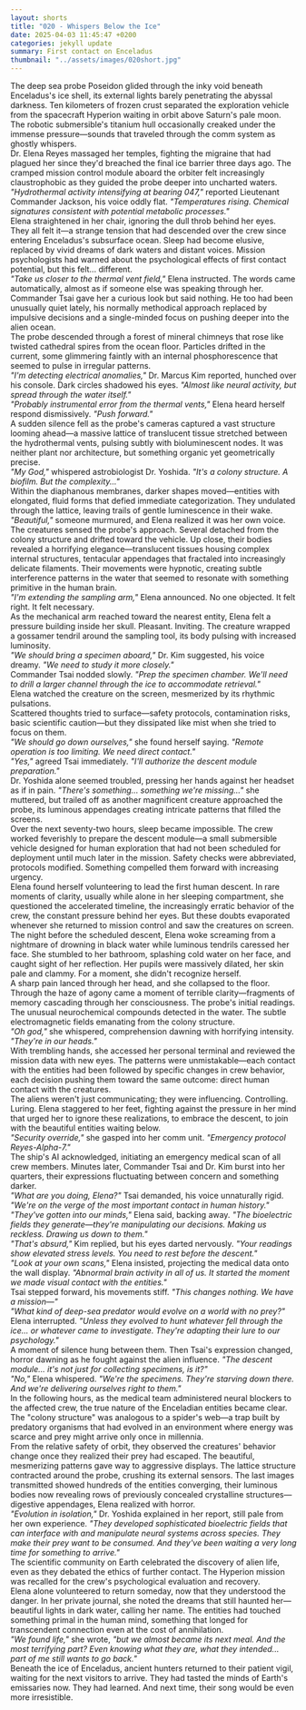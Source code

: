 ```yaml
---
layout: shorts
title: "020 - Whispers Below the Ice"
date: 2025-04-03 11:45:47 +0200
categories: jekyll update
summary: First contact on Enceladus
thumbnail: "../assets/images/020short.jpg"
---
```


The deep sea probe Poseidon glided through the inky void beneath Enceladus's ice shell, its external lights barely penetrating the abyssal darkness. Ten kilometers of frozen crust separated the exploration vehicle from the spacecraft Hyperion waiting in orbit above Saturn's pale moon. The robotic submersible's titanium hull occasionally creaked under the immense pressure—sounds that traveled through the comm system as ghostly whispers.<br>
Dr. Elena Reyes massaged her temples, fighting the migraine that had plagued her since they'd breached the final ice barrier three days ago. The cramped mission control module aboard the orbiter felt increasingly claustrophobic as they guided the probe deeper into uncharted waters.<br>
_"Hydrothermal activity intensifying at bearing 047,"_ reported Lieutenant Commander Jackson, his voice oddly flat. _"Temperatures rising. Chemical signatures consistent with potential metabolic processes."_<br>
Elena straightened in her chair, ignoring the dull throb behind her eyes. They all felt it—a strange tension that had descended over the crew since entering Enceladus's subsurface ocean. Sleep had become elusive, replaced by vivid dreams of dark waters and distant voices. Mission psychologists had warned about the psychological effects of first contact potential, but this felt... different.<br>
_"Take us closer to the thermal vent field,"_ Elena instructed. The words came automatically, almost as if someone else was speaking through her.<br>
Commander Tsai gave her a curious look but said nothing. He too had been unusually quiet lately, his normally methodical approach replaced by impulsive decisions and a single-minded focus on pushing deeper into the alien ocean.<br>
The probe descended through a forest of mineral chimneys that rose like twisted cathedral spires from the ocean floor. Particles drifted in the current, some glimmering faintly with an internal phosphorescence that seemed to pulse in irregular patterns.<br>
_"I'm detecting electrical anomalies,"_ Dr. Marcus Kim reported, hunched over his console. Dark circles shadowed his eyes. _"Almost like neural activity, but spread through the water itself."_<br>
_"Probably instrumental error from the thermal vents,"_ Elena heard herself respond dismissively. _"Push forward."_<br>
A sudden silence fell as the probe's cameras captured a vast structure looming ahead—a massive lattice of translucent tissue stretched between the hydrothermal vents, pulsing subtly with bioluminescent nodes. It was neither plant nor architecture, but something organic yet geometrically precise.<br>
_"My God,"_ whispered astrobiologist Dr. Yoshida. _"It's a colony structure. A biofilm. But the complexity..."_<br>
Within the diaphanous membranes, darker shapes moved—entities with elongated, fluid forms that defied immediate categorization. They undulated through the lattice, leaving trails of gentle luminescence in their wake.<br>
_"Beautiful,"_ someone murmured, and Elena realized it was her own voice.<br>
The creatures sensed the probe's approach. Several detached from the colony structure and drifted toward the vehicle. Up close, their bodies revealed a horrifying elegance—translucent tissues housing complex internal structures, tentacular appendages that fractaled into increasingly delicate filaments. Their movements were hypnotic, creating subtle interference patterns in the water that seemed to resonate with something primitive in the human brain.<br>
_"I'm extending the sampling arm,"_ Elena announced. No one objected. It felt right. It felt necessary.<br>
As the mechanical arm reached toward the nearest entity, Elena felt a pressure building inside her skull. Pleasant. Inviting. The creature wrapped a gossamer tendril around the sampling tool, its body pulsing with increased luminosity.<br>
_"We should bring a specimen aboard,"_ Dr. Kim suggested, his voice dreamy. _"We need to study it more closely."_<br>
Commander Tsai nodded slowly. _"Prep the specimen chamber. We'll need to drill a larger channel through the ice to accommodate retrieval."_<br>
Elena watched the creature on the screen, mesmerized by its rhythmic pulsations.<br> Scattered thoughts tried to surface—safety protocols, contamination risks, basic scientific caution—but they dissipated like mist when she tried to focus on them.<br>
_"We should go down ourselves,"_ she found herself saying. _"Remote operation is too limiting. We need direct contact."_<br>
_"Yes,"_ agreed Tsai immediately. _"I'll authorize the descent module preparation."_<br>
Dr. Yoshida alone seemed troubled, pressing her hands against her headset as if in pain. _"There's something... something we're missing..."_ she muttered, but trailed off as another magnificent creature approached the probe, its luminous appendages creating intricate patterns that filled the screens.<br>
Over the next seventy-two hours, sleep became impossible. The crew worked feverishly to prepare the descent module—a small submersible vehicle designed for human exploration that had not been scheduled for deployment until much later in the mission. Safety checks were abbreviated, protocols modified. Something compelled them forward with increasing urgency.<br>
Elena found herself volunteering to lead the first human descent. In rare moments of clarity, usually while alone in her sleeping compartment, she questioned the accelerated timeline, the increasingly erratic behavior of the crew, the constant pressure behind her eyes. But these doubts evaporated whenever she returned to mission control and saw the creatures on screen.<br>
The night before the scheduled descent, Elena woke screaming from a nightmare of drowning in black water while luminous tendrils caressed her face. She stumbled to her bathroom, splashing cold water on her face, and caught sight of her reflection. Her pupils were massively dilated, her skin pale and clammy. For a moment, she didn't recognize herself.<br>
A sharp pain lanced through her head, and she collapsed to the floor. Through the haze of agony came a moment of terrible clarity—fragments of memory cascading through her consciousness. The probe's initial readings. The unusual neurochemical compounds detected in the water. The subtle electromagnetic fields emanating from the colony structure.<br>
_"Oh god,"_ she whispered, comprehension dawning with horrifying intensity. _"They're in our heads."_<br>
With trembling hands, she accessed her personal terminal and reviewed the mission data with new eyes. The patterns were unmistakable—each contact with the entities had been followed by specific changes in crew behavior, each decision pushing them toward the same outcome: direct human contact with the creatures.<br>
The aliens weren't just communicating; they were influencing. Controlling. Luring.
Elena staggered to her feet, fighting against the pressure in her mind that urged her to ignore these realizations, to embrace the descent, to join with the beautiful entities waiting below.<br>
_"Security override,"_ she gasped into her comm unit. _"Emergency protocol Reyes-Alpha-7."_<br>
The ship's AI acknowledged, initiating an emergency medical scan of all crew members. Minutes later, Commander Tsai and Dr. Kim burst into her quarters, their expressions fluctuating between concern and something darker.<br>
_"What are you doing, Elena?"_ Tsai demanded, his voice unnaturally rigid. _"We're on the verge of the most important contact in human history."_<br>
_"They've gotten into our minds,"_ Elena said, backing away. _"The bioelectric fields they generate—they're manipulating our decisions. Making us reckless. Drawing us down to them."_<br>
_"That's absurd,"_ Kim replied, but his eyes darted nervously. _"Your readings show elevated stress levels. You need to rest before the descent."_<br>
_"Look at your own scans,"_ Elena insisted, projecting the medical data onto the wall display. _"Abnormal brain activity in all of us. It started the moment we made visual contact with the entities."_<br>
Tsai stepped forward, his movements stiff. _"This changes nothing. We have a mission—"_<br>
_"What kind of deep-sea predator would evolve on a world with no prey?"_ Elena interrupted. _"Unless they evolved to hunt whatever fell through the ice... or whatever came to investigate. They're adapting their lure to our psychology."_<br>
A moment of silence hung between them. Then Tsai's expression changed, horror dawning as he fought against the alien influence. _"The descent module... it's not just for collecting specimens, is it?"_<br>
_"No,"_ Elena whispered. _"We're the specimens. They're starving down there. And we're delivering ourselves right to them."_<br>
In the following hours, as the medical team administered neural blockers to the affected crew, the true nature of the Enceladian entities became clear. The "colony structure" was analogous to a spider's web—a trap built by predatory organisms that had evolved in an environment where energy was scarce and prey might arrive only once in millennia.<br>
From the relative safety of orbit, they observed the creatures' behavior change once they realized their prey had escaped. The beautiful, mesmerizing patterns gave way to aggressive displays. The lattice structure contracted around the probe, crushing its external sensors. The last images transmitted showed hundreds of the entities converging, their luminous bodies now revealing rows of previously concealed crystalline structures—digestive appendages, Elena realized with horror.<br>
_"Evolution in isolation,"_ Dr. Yoshida explained in her report, still pale from her own experience. _"They developed sophisticated bioelectric fields that can interface with and manipulate neural systems across species. They make their prey want to be consumed. And they've been waiting a very long time for something to arrive."_<br>
The scientific community on Earth celebrated the discovery of alien life, even as they debated the ethics of further contact. The Hyperion mission was recalled for the crew's psychological evaluation and recovery.<br>
Elena alone volunteered to return someday, now that they understood the danger. In her private journal, she noted the dreams that still haunted her—beautiful lights in dark water, calling her name. The entities had touched something primal in the human mind, something that longed for transcendent connection even at the cost of annihilation.<br>
_"We found life,"_ she wrote, _"but we almost became its next meal. And the most terrifying part? Even knowing what they are, what they intended... part of me still wants to go back."_<br>
Beneath the ice of Enceladus, ancient hunters returned to their patient vigil, waiting for the next visitors to arrive. They had tasted the minds of Earth's emissaries now. They had learned. And next time, their song would be even more irresistible.<br>
